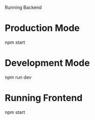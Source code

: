 Running Backend

# Production Mode
npm start

# Development Mode
npm run dev

# Running Frontend
npm start